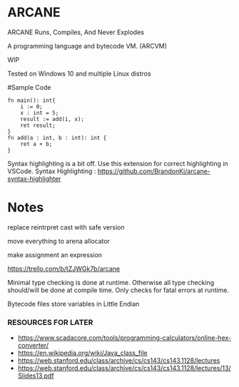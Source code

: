 # ARCANE
ARCANE Runs, Compiles, And Never Explodes

A programming language and bytecode VM. (ARCVM)

WIP

Tested on Windows 10 and multiple Linux distros

#Sample Code

```zig
fn main(): int{
    i := 0;
    x : int = 5;
    result := add(i, x);
    ret result;
}
fn add(a : int, b : int): int {
    ret a + b;
}
```
Syntax highlighting is a bit off. Use this extension for correct highlighting in VSCode.
Syntax Highlighting : https://github.com/BrandonKi/arcane-syntax-highlighter


# Notes

replace reintrpret cast with safe version

move everything to arena allocator

make assignment an expression

https://trello.com/b/tZJWGk7b/arcane

Minimal type checking is done at runtime.
Otherwise all type checking should/will be done at compile time.
Only checks for fatal errors at runtime.


Bytecode files store variables in Little Endian 




### RESOURCES FOR LATER

- https://www.scadacore.com/tools/programming-calculators/online-hex-converter/
- https://en.wikipedia.org/wiki/Java_class_file
- https://web.stanford.edu/class/archive/cs/cs143/cs143.1128/lectures
- https://web.stanford.edu/class/archive/cs/cs143/cs143.1128/lectures/13/Slides13.pdf

